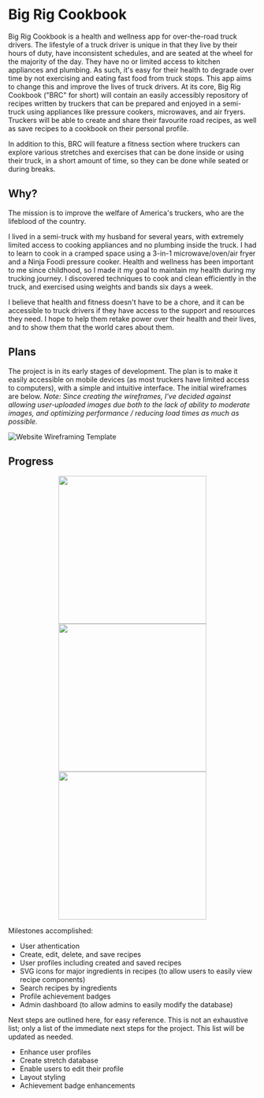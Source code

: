# Big Rig Cookbook

Big Rig Cookbook is a health and wellness app for over-the-road truck drivers. The lifestyle of a truck driver is unique in that they live by their hours of duty, have inconsistent schedules, and are seated at the wheel for the majority of the day. They have no or limited access to kitchen appliances and plumbing. As such, it's easy for their health to degrade over time by not exercising and eating fast food from truck stops.
This app aims to change this and improve the lives of truck drivers. At its core, Big Rig Cookbook ("BRC" for short) will contain an easily accessibly repository of recipes written by truckers that can be prepared and enjoyed in a semi-truck using appliances like pressure cookers, microwaves, and air fryers. Truckers will be able to create and share their favourite road recipes, as well as save recipes to a cookbook on their personal profile.

In addition to this, BRC will feature a fitness section where truckers can explore various stretches and exercises that can be done inside or using their truck, in a short amount of time, so they can be done while seated or during breaks.

## Why?

The mission is to improve the welfare of America's truckers, who are the lifeblood of the country. 

I lived in a semi-truck with my husband for several years, with extremely limited access to cooking appliances and no plumbing inside the truck. I had to learn to cook in a cramped space using a 3-in-1 microwave/oven/air fryer and a Ninja Foodi pressure cooker. Health and wellness has been important to me since childhood, so I made it my goal to maintain my health during my trucking journey. I discovered techniques to cook and clean efficiently in the truck, and exercised using weights and bands six days a week. 

I believe that health and fitness doesn't have to be a chore, and it can be accessible to truck drivers if they have access to the support and resources they need. I hope to help them retake power over their health and their lives, and to show them that the world cares about them.

## Plans

The project is in its early stages of development. The plan is to make it easily accessible on mobile devices (as most truckers have limited access to computers), with a simple and intuitive interface. The initial wireframes are below. *Note: Since creating the wireframes, I've decided against allowing user-uploaded images due both to the lack of ability to moderate images, and optimizing performance / reducing load times as much as possible.*

![Website Wireframing Template](https://github.com/devlarabar/big-rig-cookbook/assets/122644200/6b510685-86bd-4747-b029-d50eb496bd33)

## Progress

<p align="center">
<img src="https://github.com/devlarabar/big-rig-cookbook/assets/122644200/79071cc9-6061-4bc7-9735-00fda297fddc" width="300">
<img src="https://github.com/devlarabar/big-rig-cookbook/assets/122644200/102c9766-bf73-4d45-811e-28463674f1d2" width="300">
<img src="https://github.com/devlarabar/big-rig-cookbook/assets/122644200/46962552-584f-4469-ba1e-90df2482272a" width="300">
</p>

Milestones accomplished:
- User athentication
- Create, edit, delete, and save recipes
- User profiles including created and saved recipes
- SVG icons for major ingredients in recipes (to allow users to easily view recipe components)
- Search recipes by ingredients
- Profile achievement badges
- Admin dashboard (to allow admins to easily modify the database)

Next steps are outlined here, for easy reference. This is not an exhaustive list; only a list of the immediate next steps for the project. This list will be updated as needed.

- Enhance user profiles
- Create stretch database
- Enable users to edit their profile
- Layout styling
- Achievement badge enhancements
